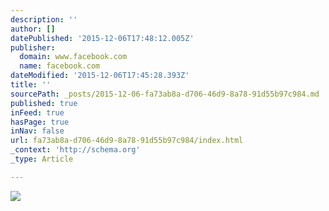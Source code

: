 ```yaml
---
description: ''
author: []
datePublished: '2015-12-06T17:48:12.005Z'
publisher:
  domain: www.facebook.com
  name: facebook.com
dateModified: '2015-12-06T17:45:28.393Z'
title: ''
sourcePath: _posts/2015-12-06-fa73ab8a-d706-46d9-8a78-91d55b97c984.md
published: true
inFeed: true
hasPage: true
inNav: false
url: fa73ab8a-d706-46d9-8a78-91d55b97c984/index.html
_context: 'http://schema.org'
_type: Article

---
```

![](https://scontent-arn2-1.xx.fbcdn.net/hphotos-xat1/v/t1.0-9/12118823_1004889739561293_7889058260745360760_n.jpg?oh=e4e97f379f8bb0bbe07c613d45e80ed6&oe=56F0389D)